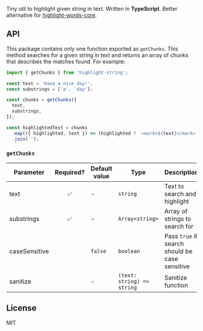 Tiny util to highlight given string in text. Written in **TypeScript**. Better alternative for [highlight-words-core](https://github.com/bvaughn/react-highlight-words).

## API

This package contains only one function exported as `getChunks`. This method searches for a given string in text and returns an array of chunks that describes the matches found. For example:

```js
import { getChunks } from 'highlight-string';

const text = 'Have a nice day!';
const substrings = ['a', 'day'];

const chunks = getChunks({
  text,
  substrings,
});

const highlightedText = chunks
  .map(({ highlighted, text }) => (highlighted ? `<mark>${text}</mark>` : text))
  .join('');
```

### `getChunks`

| Parameter     | Required? | Default value | Type                       | Description                                    |
| ------------- | :-------: | ------------- | -------------------------- | ---------------------------------------------- |
| text          |    ✅     | -             | `string`                   | Text to search and highlight                   |
| substrings    |    ✅     | -             | `Array<string>`            | Array of strings to search for                 |
| caseSensitive |           | `false`       | `boolean`                  | Pass `true` if search should be case sensitive |
| sanitize      |           | -             | `(text: string) => string` | Sanitize function                              |

## License

MIT
